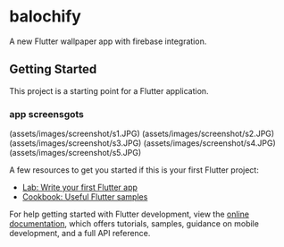 # balochify

A new Flutter wallpaper app with firebase integration.

## Getting Started

This project is a starting point for a Flutter application.

### app screensgots
(assets/images/screenshot/s1.JPG)
(assets/images/screenshot/s2.JPG)
(assets/images/screenshot/s3.JPG)
(assets/images/screenshot/s4.JPG)
(assets/images/screenshot/s5.JPG)



A few resources to get you started if this is your first Flutter project:

- [Lab: Write your first Flutter app](https://docs.flutter.dev/get-started/codelab)
- [Cookbook: Useful Flutter samples](https://docs.flutter.dev/cookbook)

For help getting started with Flutter development, view the
[online documentation](https://docs.flutter.dev/), which offers tutorials,
samples, guidance on mobile development, and a full API reference.
